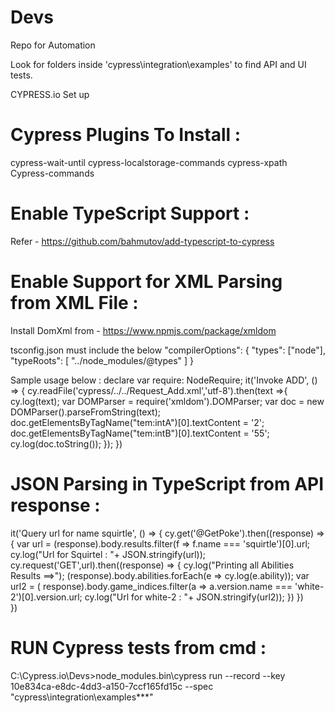 # Devs
Repo for Automation

Look for folders inside 'cypress\integration\examples' to find API and UI tests.

CYPRESS.io Set up

Cypress Plugins To Install :
===========================
 cypress-wait-until
 cypress-localstorage-commands
 cypress-xpath
 Cypress-commands

Enable TypeScript Support :
=========================
Refer - https://github.com/bahmutov/add-typescript-to-cypress

Enable Support for XML Parsing from XML File :
==============================================
Install DomXml from - https://www.npmjs.com/package/xmldom

tsconfig.json  must include the below 
"compilerOptions": {
    "types": ["node"],
    "typeRoots": [ "../node_modules/@types" ]
}

Sample usage below :
declare var require: NodeRequire;
it('Invoke ADD', () => {   cy.readFile('cypress/../../Request_Add.xml','utf-8').then(text =>{
       cy.log(text);
       var DOMParser = require('xmldom').DOMParser;
       var doc = new DOMParser().parseFromString(text);
       doc.getElementsByTagName("tem:intA")[0].textContent = '2';
       doc.getElementsByTagName("tem:intB")[0].textContent = '55';
       cy.log(doc.toString()); });
       })

JSON Parsing in TypeScript from API response :
==============================================
it('Query url for name squirtle', () => 
    { cy.get('@GetPoke').then((response) => 
        { var url = (<any>response).body.results.filter(f => f.name === 'squirtle')[0].url;
            cy.log("Url for Squirtel : "+ JSON.stringify(url));
            cy.request('GET',url).then((response) => 
            {
                cy.log("Printing all Abilities Results ==>");
                (<any>response).body.abilities.forEach(e => cy.log(e.ability));
                var url2 = (<any> response).body.game_indices.filter(a => a.version.name === 'white-2')[0].version.url;
                cy.log("Url for white-2 : "+ JSON.stringify(url2));
            })
        })        
    })


RUN Cypress tests from cmd :
============================
C:\Cypress.io\Devs>node_modules\.bin\cypress run --record --key 10e834ca-e8dc-4dd3-a150-7ccf165fd15c --spec "cypress\integration\examples\**\*"